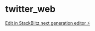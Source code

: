 # twitter_web

[Edit in StackBlitz next generation editor ⚡️](https://stackblitz.com/~/github.com/skyh24/twitter_web)